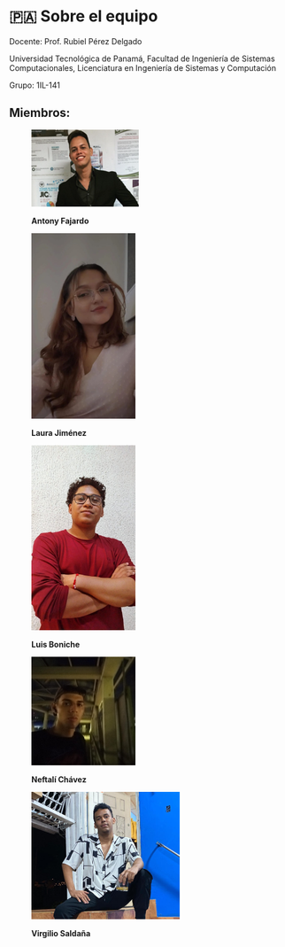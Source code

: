 # 🇵🇦 Sobre el equipo

Docente: Prof. Rubiel Pérez Delgado

Universidad Tecnológica de Panamá, Facultad de Ingeniería de Sistemas Computacionales, Licenciatura en Ingeniería de Sistemas y Computación

Grupo: 1IL-141

## Miembros:

<figure><img src="../.gitbook/assets/image.png" alt="" width="194"><figcaption><p><strong>Antony Fajardo</strong></p></figcaption></figure>

<div data-full-width="true">

<figure><img src="../.gitbook/assets/image (2).png" alt="" width="188"><figcaption><p><strong>Laura Jiménez</strong></p></figcaption></figure>

</div>

<figure><img src="../.gitbook/assets/image (5).png" alt="" width="188"><figcaption><p><strong>Luis Boniche</strong></p></figcaption></figure>

<figure><img src="../.gitbook/assets/image (4).png" alt="" width="188"><figcaption><p><strong>Neftalí Chávez</strong></p></figcaption></figure>

<figure><img src="../.gitbook/assets/image (1).png" alt="" width="268"><figcaption><p><strong>Virgilio Saldaña</strong></p></figcaption></figure>
